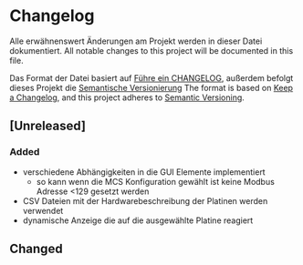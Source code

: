 # Changelog
Alle erwähnenswert Änderungen am Projekt werden in dieser Datei dokumentiert.
All notable changes to this project will be documented in this file.

Das Format der Datei basiert auf [Führe ein CHANGELOG](https://keepachangelog.com/de/1.0.0/),
außerdem befolgt dieses Projekt die [Semantische Versionierung](https://semver.org/lang/de/spec/v2.0.0.html)
The format is based on [Keep a Changelog](https://keepachangelog.com/en/1.0.0/),
and this project adheres to [Semantic Versioning](https://semver.org/spec/v2.0.0.html).

## [Unreleased]
### Added
- verschiedene Abhängigkeiten in die GUI Elemente implementiert
    * so kann wenn die MCS Konfiguration gewählt ist keine Modbus Adresse <129 gesetzt werden
- CSV Dateien mit der Hardwarebeschreibung der Platinen werden verwendet
- dynamische Anzeige die auf die ausgewählte Platine reagiert

## Changed


[v0.1.0]: https://gitlab.com/RA-GAS-GmbH/rgms_konfig/-/tags/v0.1.0
